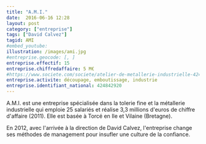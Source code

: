 ```yaml
---
title: "A.M.I."
date:  2016-06-16 12:28
layout: post
category: ["entreprise"]
tags: ["David Calvez"]
tagid: AMI
#embed_youtube:
illustration: /images/ami.jpg
#entreprise.geocode: [, ]
entreprise.effectif: 15
entreprise.chiffredaffaire: 5 M€
#https://www.societe.com/societe/atelier-de-metallerie-industrielle-424842920.html
entreprise.activite: découpage, emboutissage, industrie
entreprise.identifiant_national: 424842920
---
```


A.M.I. est une entreprise spécialisée dans la tolerie fine et la métallerie industrielle qui emploie 25 salariés et réalise 3,3 millions d'euros de chiffre d'affaire (2011). Elle est basée à Torcé en Ile et Vilaine (Bretagne).

En 2012, avec l'arrivée à la direction de David Calvez, l'entreprise change ses méthodes de management pour insufler une culture de la confiance.
